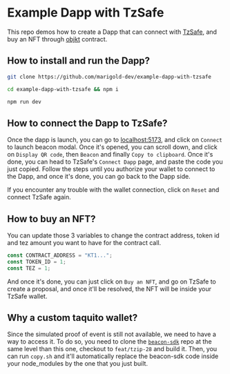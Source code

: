 # Example Dapp with TzSafe

This repo demos how to create a Dapp that can connect with [TzSafe](https://github.com/marigold-dev/tzsafe-ui), and buy an NFT through [objkt](https://objkt.com/) contract.

## How to install and run the Dapp?

```bash
git clone https://github.com/marigold-dev/example-dapp-with-tzsafe
```

```bash
cd example-dapp-with-tzsafe && npm i
```

```bash
npm run dev
```

## How to connect the Dapp to TzSafe?

Once the dapp is launch, you can go to [localhost:5173](https://localhost:5173/), and click on `Connect` to launch beacon modal. Once it's opened, you can scroll down, and click on `Display QR code`, then `Beacon` and finally `Copy to clipboard`. Once it's done, you can head to TzSafe's `Connect Dapp` page, and paste the code you just copied. Follow the steps until you authorize your wallet to connect to the Dapp, and once it's done, you can go back to the Dapp side.

If you encounter any trouble with the wallet connection, click on `Reset` and connect TzSafe again.

## How to buy an NFT?

You can update those 3 variables to change the contract address, token id and tez amount you want to have for the contract call.

```ts
const CONTRACT_ADDRESS = "KT1...";
const TOKEN_ID = 1;
const TEZ = 1;
```

And once it's done, you can just click on `Buy an NFT`, and go on TzSafe to create a proposal, and once it'll be resolved, the NFT will be inside your TzSafe wallet.

## Why a custom taquito wallet?

Since the simulated proof of event is still not available, we need to have a way to access it. To do so, you need to clone the [`beacon-sdk`](https://github.com/marigold-dev/beacon-sdk-fork) repo at the same level than this one, checkout to `feat/tzip-28` and build it. Then, you can run `copy.sh` and it'll automatically replace the beacon-sdk code inside your node_modules by the one that you just built.
